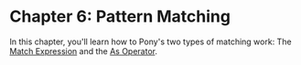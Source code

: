 # Chapter 6: Pattern Matching

In this chapter, you'll learn how to Pony's two types of matching work: The [Match Expression](match.md) and the [As Operator](as.md).
